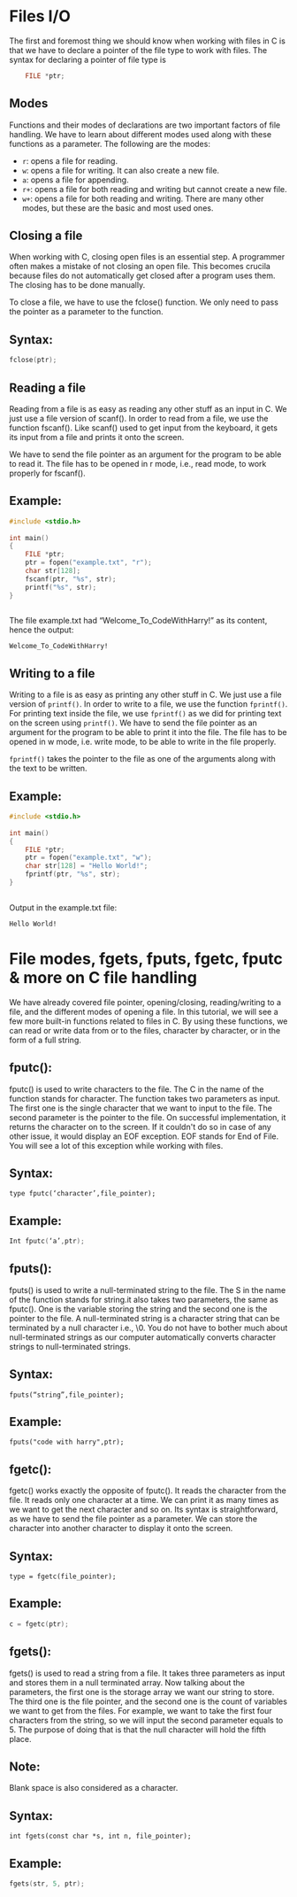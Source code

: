 # Files I/O
The first and foremost thing we should know when working with files in C is that we have to declare a pointer of the file type to work with files. The syntax for declaring a pointer of file type is
``` c
    FILE *ptr;
 ```

## Modes
Functions and their modes of declarations are two important factors of file handling. We have to learn about different modes used along with these functions as a parameter. The following are the modes:

- ```r```: opens a file for reading.
- ```w```: opens a file for writing. It can also create a new file.
- ```a```: opens a file for appending.
- ```r+```: opens a file for both reading and writing but cannot create a new file.
- ```w+```: opens a file for both reading and writing.
There are many other modes, but these are the basic and most used ones.

 

## Closing a file
When working with C, closing open files is an essential step. A programmer often makes a mistake of not closing an open file. This becomes crucila because files do not automatically get closed after a program uses them. The closing has to be done manually. 

To close a file, we have to use the fclose() function. We only need to pass the pointer as a parameter to the function.

## Syntax:
``` c
fclose(ptr);
 ```

## Reading a file
Reading from a file is as easy as reading any other stuff as an input in C. We just use a file version of scanf(). In order to read from a file, we use the function fscanf(). Like scanf() used to get input from the keyboard, it gets its input from a file and prints it onto the screen. 

We have to send the file pointer as an argument for the program to be able to read it. The file has to be opened in r mode, i.e., read mode, to work properly for fscanf(). 

## Example:
``` c
#include <stdio.h>
 
int main()
{
    FILE *ptr;
    ptr = fopen("example.txt", "r");
    char str[128];
    fscanf(ptr, "%s", str);
    printf("%s", str);
}
 
 ```

The file example.txt had “Welcome_To_CodeWithHarry!” as its content, hence the output:

 ```
Welcome_To_CodeWithHarry!
 ```

## Writing to a file
Writing to a file is as easy as printing any other stuff in C. We just use a file version of ```printf()```. In order to write to a file, we use the function ```fprintf()```. For printing text inside the file, we use ```fprintf()``` as we did for printing text on the screen using ```printf()```. We have to send the file pointer as an argument for the program to be able to print it into the file. The file has to be opened in w mode, i.e. write mode, to be able to write in the file properly.

```fprintf()``` takes the pointer to the file as one of the arguments along with the text to be written.

## Example:
``` c
#include <stdio.h>
 
int main()
{
    FILE *ptr;
    ptr = fopen("example.txt", "w");
    char str[128] = "Hello World!";
    fprintf(ptr, "%s", str);
}
 
```

Output in the example.txt file:

```
Hello World!
 ```


# File modes, fgets, fputs, fgetc, fputc & more on C file handling


We have already covered file pointer, opening/closing, reading/writing to a file, and the different modes of opening a file. In this tutorial, we will see a few more built-in functions related to files in C.  By using these functions, we can read or write data from or to the files, character by character, or in the form of a full string.

## fputc():
fputc() is used to write characters to the file. The C in the name of the function stands for character. The function takes two parameters as input. The first one is the single character that we want to input to the file. The second parameter is the pointer to the file. On successful implementation, it returns the character on to the screen. If it couldn't do so in case of any other issue, it would display an EOF exception. EOF stands for End of File. You will see a lot of this exception while working with files.

## Syntax:
```
type fputc(‘character’,file_pointer);
```
## Example:
``` c
Int fputc(‘a’,ptr);
```

## fputs():
fputs() is used to write a null-terminated string to the file. The S in the name of the function stands for string.it also takes two parameters, the same as fputc(). One is the variable storing the string and the second one is the pointer to the file. A null-terminated string is a character string that can be terminated by a null character i.e., \0. You do not have to bother much about null-terminated strings as our computer automatically converts character strings to null-terminated strings.

## Syntax:
```
fputs(“string”,file_pointer);
```
## Example:
```
fputs("code with harry",ptr);
```

## fgetc():
fgetc() works exactly the opposite of fputc(). It reads the character from the file. It reads only one character at a time. We can print it as many times as we want to get the next character and so on. Its syntax is straightforward, as we have to send the file pointer as a parameter. We can store the character into another character to display it onto the screen.

## Syntax:
``` 
type = fgetc(file_pointer);
```

## Example:
``` c
c = fgetc(ptr);
```
## fgets():
fgets() is used to read a string from a file. It takes three parameters as input and stores them in a null terminated array. Now talking about the parameters, the first one is the storage array we want our string to store. The third one is the file pointer, and the second one is the count of variables we want to get from the files. For example, we want to take the first four characters from the string, so we will input the second parameter equals to 5. The purpose of doing that is that the null character will hold the fifth place.

## Note:
 Blank space is also considered as a character.

## Syntax:

```
int fgets(const char *s, int n, file_pointer);
```
## Example:
``` c
fgets(str, 5, ptr);
 ```

 